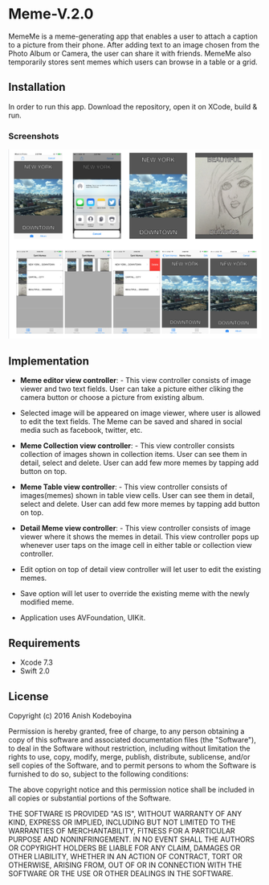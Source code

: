 # Meme-V.2.0

MemeMe is a meme-generating app that enables a user to attach a caption to a picture from their phone. After adding text to an image chosen from the Photo Album or Camera, the user can share it with friends. MemeMe also temporarily stores sent memes which users can browse in a table or a grid. 

## Installation
In order to run this app. Download the repository, open it on XCode, build & run.


### Screenshots
![alt tag](https://github.com/kak2008/Meme-V.2.0/blob/master/ScreenShots/Screen%20Shot%202016-08-04%20at%201.59.28%20AM.png)

## Implementation

- __Meme editor view controller__: - This view controller consists of image viewer and two text fields. User can take a picture either cliking the camera button or choose a picture from existing album.

- Selected image will be appeared on image viewer, where user is allowed to edit the text fields. The Meme can be saved and shared in social media such as facebook, twitter, etc.

- __Meme Collection view controller__: - This view controller consists collection of images shown in collection items. User can see them in detail, select and delete. User can add few more memes by tapping add button on top.

- __Meme Table view controller__: - This view controller consists of images(memes) shown in table view cells. User can see them in detail, select and delete. User can add few more memes by tapping add button on top.

- __Detail Meme view controller__: - This view controller consists of image viewer where it shows the memes in detail. This view controller pops up whenever user taps on the image cell in either table or collection view controller.

- Edit option on top of detail view controller will let user to edit the existing memes. 

- Save option will let user to override the existing meme with the newly modified meme.

- Application uses AVFoundation, UIKit.

## Requirements
* Xcode 7.3
* Swift 2.0

## License
Copyright (c) 2016 Anish Kodeboyina

Permission is hereby granted, free of charge, to any person obtaining a copy of this software and associated documentation files (the "Software"), to deal in the Software without restriction, including without limitation the rights to use, copy, modify, merge, publish, distribute, sublicense, and/or sell copies of the Software, and to permit persons to whom the Software is furnished to do so, subject to the following conditions:

The above copyright notice and this permission notice shall be included in all copies or substantial portions of the Software.

THE SOFTWARE IS PROVIDED "AS IS", WITHOUT WARRANTY OF ANY KIND, EXPRESS OR IMPLIED, INCLUDING BUT NOT LIMITED TO THE WARRANTIES OF MERCHANTABILITY, FITNESS FOR A PARTICULAR PURPOSE AND NONINFRINGEMENT. IN NO EVENT SHALL THE AUTHORS OR COPYRIGHT HOLDERS BE LIABLE FOR ANY CLAIM, DAMAGES OR OTHER LIABILITY, WHETHER IN AN ACTION OF CONTRACT, TORT OR OTHERWISE, ARISING FROM, OUT OF OR IN CONNECTION WITH THE SOFTWARE OR THE USE OR OTHER DEALINGS IN THE SOFTWARE.
